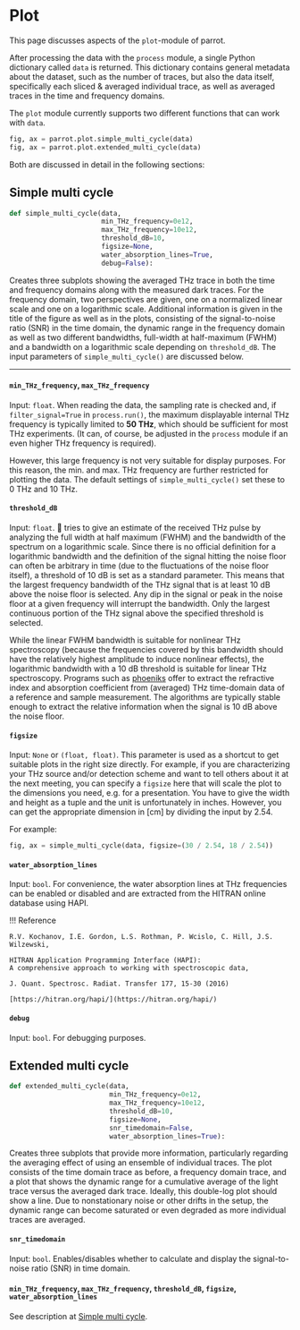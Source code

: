 # Plot

This page discusses aspects of the `plot`-module of parrot.

After processing the data with the `process` module, a single Python dictionary called `data` is returned.
This dictionary contains general metadata about the dataset, such as the number of traces, but also the data itself,
specifically
each sliced & averaged individual trace, as well as averaged traces in the time and frequency domains.

The `plot` module currently supports two different functions that can work with `data`.

```python
fig, ax = parrot.plot.simple_multi_cycle(data)
fig, ax = parrot.plot.extended_multi_cycle(data)
```

Both are discussed in detail in the following sections:

## Simple multi cycle

```python
def simple_multi_cycle(data,
                       min_THz_frequency=0e12,
                       max_THz_frequency=10e12,
                       threshold_dB=10,
                       figsize=None,
                       water_absorption_lines=True,
                       debug=False):
```

Creates three subplots showing the averaged THz trace in both the time and frequency domains along with the measured
dark traces.
For the frequency domain, two perspectives are given, one on a normalized linear scale and one on a logarithmic scale.
Additional information is given in the title of the figure as well as in the plots, consisting of the signal-to-noise
ratio (SNR) in the time domain, the dynamic range in the frequency domain as well as two different bandwidths,
full-width at half-maximum (FWHM) and a bandwidth on a logarithmic scale depending on `threshold_dB`. The input
parameters of `simple_multi_cycle()` are discussed below.

***

#### `min_THz_frequency`, `max_THz_frequency`

Input: `float`.
When reading the data, the sampling rate is checked and, if `filter_signal=True` in `process.run()`, the maximum
displayable internal THz frequency is typically limited to **50 THz**, which should be sufficient for most THz
experiments. (It can, of course, be adjusted in the `process` module if an even higher THz frequency is required).

However, this large frequency is not very suitable for display purposes. For this reason, the min. and max. THz
frequency are further restricted for plotting the data. The default settings of `simple_multi_cycle()` set these to 0
THz and 10 THz.

#### `threshold_dB`

Input: `float`.
:parrot: tries to give an estimate of the received THz pulse by analyzing the full width at half maximum (FWHM) and the
bandwidth of the spectrum on a logarithmic scale. Since there is no official definition for a logarithmic bandwidth and
the
definition of the signal hitting the noise floor can often be arbitrary in time (due to the fluctuations of the noise
floor itself), a threshold of 10 dB is set as a standard parameter. This means that the largest frequency bandwidth of
the THz signal that is at least 10 dB above the noise floor is selected. Any dip in the signal or peak in the noise
floor at a given frequency will interrupt the bandwidth. Only the largest continuous portion of the THz signal above the
specified threshold is selected.

While the linear FWHM bandwidth is suitable for nonlinear THz spectroscopy (because the frequencies covered by this
bandwidth should have the relatively highest amplitude to induce nonlinear effects), the logarithmic bandwidth with a 10
dB threshold is suitable for linear THz spectroscopy. Programs such as [phoeniks](https://github.com/puls-lab/phoeniks)
offer to extract the refractive index and absorption coefficient from (averaged) THz time-domain data of a reference and
sample measurement. The algorithms are typically stable enough to extract the relative information when the signal is 10
dB above the noise floor.

#### `figsize`

Input: `None` or `(float, float)`.
This parameter is used as a shortcut to get suitable plots in the right size directly. For example, if you are
characterizing your THz source and/or detection scheme and want to tell others about it at the next meeting, you can
specify a `figsize` here that will scale the plot to the dimensions you need, e.g. for a presentation. You have to give
the width and height as a tuple and the unit is unfortunately in inches. However, you can get the appropriate dimension
in [cm] by dividing the input by 2.54.

For example:

```python
fig, ax = simple_multi_cycle(data, figsize=(30 / 2.54, 18 / 2.54))
```

#### `water_absorption_lines`

Input: `bool`.
For convenience, the water absorption lines at THz frequencies can be enabled or disabled and are extracted from the
HITRAN online database using HAPI.

!!! Reference

    R.V. Kochanov, I.E. Gordon, L.S. Rothman, P. Wcislo, C. Hill, J.S. Wilzewski,

    HITRAN Application Programming Interface (HAPI):
    A comprehensive approach to working with spectroscopic data,

    J. Quant. Spectrosc. Radiat. Transfer 177, 15-30 (2016)

    [https://hitran.org/hapi/](https://hitran.org/hapi/)

#### `debug`

Input: `bool`.
For debugging purposes.

## Extended multi cycle

```python
def extended_multi_cycle(data,
                         min_THz_frequency=0e12,
                         max_THz_frequency=10e12,
                         threshold_dB=10,
                         figsize=None,
                         snr_timedomain=False,
                         water_absorption_lines=True):
```

Creates three subplots that provide more information, particularly regarding the averaging effect of using an ensemble
of individual traces. The plot consists of the time domain trace as before, a frequency domain trace, and a plot that
shows the dynamic range for a cumulative average of the light trace versus the averaged dark trace. Ideally, this
double-log plot should show a line. Due to nonstationary noise or other drifts in the setup, the dynamic range can
become saturated or even degraded as more individual traces are averaged.

#### `snr_timedomain`

Input: `bool`. Enables/disables whether to calculate and display the signal-to-noise ratio (SNR) in time domain.

#### `min_THz_frequency`, `max_THz_frequency`, `threshold_dB`, `figsize`, `water_absorption_lines`

See description at [Simple multi cycle](#simple-multi-cycle).


